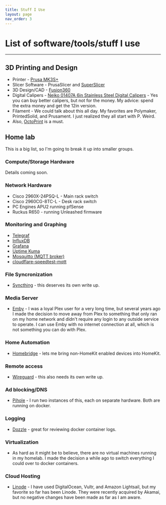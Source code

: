 ```yaml
---
title: Stuff I Use
layout: page
nav_order: 3
---
```


# List of software/tools/stuff I use

---

## 3D Printing and Design
- Printer - [Prusa MK3S+](https://www.prusa3d.com/category/original-prusa-i3-mk3s/)
- Slicer Software - PrusaSlicer and [SuperSlicer](https://github.com/supermerill/SuperSlicer)
- 3D Design/CAD - [Fusion360](https://www.autodesk.com/products/fusion-360/personal)
- Digital Calipers - [Neiko 01407A 6in Stainless Steel Digital Calipers](https://www.amazon.com/Neiko-01407A-Electronic-Digital-Stainless/dp/B000GSLKIW/) - Yes you can buy better calipers, but not for the money. My advice: spend the extra money and get the 12in version. 
- Filament - We could talk about this all day. My favorites are Polymaker, PrintedSolid, and Prusament. I just realized they all start with P. Weird.
- Also, [OctoPrint](https://octoprint.org/) is a must.

## Home lab
This is a big list, so I'm going to break it up into smaller groups. 

### Compute/Storage Hardware
Details coming soon.

### Network Hardware
- Cisco 2960X-24PSQ-L - Main rack switch
- Cisco 2960CG-8TC-L - Desk rack switch
- PC Engines APU2 running pfSense
- Ruckus R650 - running Unleashed firmware

### Monitoring and Graphing
- [Telegraf](https://hub.docker.com/_/telegraf)
- [InfluxDB](https://hub.docker.com/_/influxdb)
- [Grafana](https://hub.docker.com/r/grafana/grafana)
- [Uptime Kuma](https://github.com/louislam/uptime-kuma)
- [Mosquitto (MQTT broker)](https://hub.docker.com/_/eclipse-mosquitto)
- [cloudflare-speedtest-mqtt](https://github.com/ccmpbll/cloudflare-speedtest-mqtt)

### File Syncronization
- [Syncthing](https://docs.syncthing.net/) - this deserves its own write up. 

### Media Server
- [Emby](https://emby.media/) - I was a loyal Plex user for a very long time, but several years ago I made the decision to move away from Plex to something that only ran on my home network and didn't require any login to any outside service to operate. I can use Emby with no internet connection at all, which is not something you can do with Plex. 

### Home Automation
- [Homebridge](https://github.com/homebridge/docker-homebridge) - lets me bring non-HomeKit enabled devices into HomeKit. 

### Remote access
- [Wireguard](https://www.wireguard.com/) - this also needs its own write up. 

### Ad blocking/DNS
- [Pihole](https://hub.docker.com/r/pihole/pihole) - I run two instances of this, each on separate hardware. Both are running on docker.

### Logging
- [Dozzle](https://dozzle.dev/) - great for reviewing docker container logs.

### Virtualization
- As hard as it might be to believe, there are no virtual machines running in my homelab. I made the decision a while ago to switch everything I could over to docker containers. 

### Cloud Hosting
- [Linode](https://www.linode.com/) - I have used DigitalOcean, Vultr, and Amazon Lightsail, but my favorite so far has been Linode. They were recently acquired by Akamai, but no negative changes have been made as far as I am aware. 
